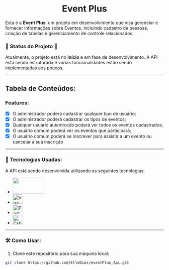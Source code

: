 
# <h1 align="center">Event Plus</h1>

Esta é a **Event Plus**, um projeto em desenvolvimento que visa gerenciar e fornecer informações sobre Eventos, incluindo cadastro de pessoas, criação de tabelas e gerenciamento de controle relacionados.

### 🚧 **Status do Projeto** 🚧
Atualmente, o projeto está no **início** e em fase de desenvolvimento. A API está sendo estruturada e várias funcionalidades estão sendo implementadas aos poucos. 

---

## Tabela de Conteúdos:
### Features:
- [x] O administrador poderá cadastrar qualquer tipo de usuário;
- [x] O administrador poderá cadastrar os tipos de eventos;
- [x] Qualquer usuário autenticado poderá ver todos os eventos cadastrados;
- [x] O usuário comum poderá ver os eventos que participará;
- [x] O usuário comum poderá se inscrever para assistir a um evento ou cancelar a sua inscrição

---

### 🚀 **Tecnologias Usadas:**
A API está sendo desenvolvida utilizando as seguintes tecnologias:

- <img src="https://media.licdn.com/dms/image/v2/D4D12AQFMwrAzidDVDQ/article-cover_image-shrink_600_2000/article-cover_image-shrink_600_2000/0/1718596085685?e=2147483647&v=beta&t=pLTVzKwtvy6TCrty2vjLUB80dtKcIlsP_-eUfQukYmc" width="100px" height="50px">
- <img src="https://img.shields.io/badge/Visual_Studio-5C2D91?style=for-the-badge&logo=visual%20studio&logoColor=white" alt="Visual Studio" height="30px">
- <img src="https://img.shields.io/badge/Postman-FF6C37?style=for-the-badge&logo=postman&logoColor=white" alt="Postman" height="30px">
- <img src="https://img.shields.io/badge/C%23-239120?style=for-the-badge&logo=csharp&logoColor=white" alt="Csharp" height="30px">

---

### 🛠 **Como Usar:**

1. Clone este repositório para sua máquina local:
```bash
git clone https://github.com/ElleDias/eventPlus_Api.git
